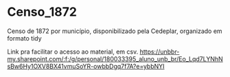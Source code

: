 # Censo_1872
Censo de 1872 por município, disponibilizado pela Cedeplar, organizado em formato tidy

Link pra facilitar o acesso ao material, em csv.
https://unbbr-my.sharepoint.com/:f:/g/personal/180033395_aluno_unb_br/Eo_Lqd7LYNhNsBw6Hy1OXV8BX41vmuSoYR-owbbDgq7f7A?e=ybbNYI
